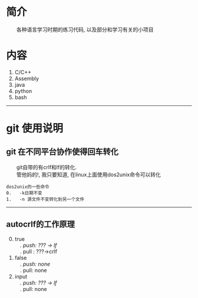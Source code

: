 # 简介
&emsp;&emsp;各种语言学习时期的练习代码, 以及部分和学习有关的小项目<br>

# 内容
1. C/C++ 
0. Assembly 
0. java 
0. python 
0. bash 


---

# git 使用说明
## git 在不同平台协作使得回车转化
&emsp;&emsp;git自带的有crlf和lf的转化.<br>
&emsp;&emsp;管他妈的!, 我只要知道, 在linux上面使用dos2unix命令可以转化
```
dos2unix的一些命令
0.   -k日期不变
1.   -n 源文件不变转化到另一个文件
```

---

## autocrlf的工作原理
0. true<br>
&emsp;*.   push: ??? -> lf<br>
&emsp;*.   pull : ???->crlf<br>
1. false<br>
&emsp;*.   push: none<br>
&emsp;*.   pull: none<br>
2. input<br>
&emsp;*.   push: ??? -> lf<br>
&emsp;*.   pull: none<br>
